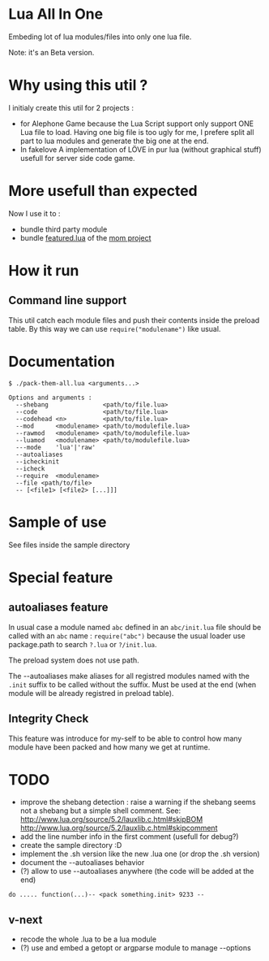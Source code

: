 # Lua All In One

Embeding lot of lua modules/files into only one lua file.

Note: it's an Beta version.

# Why using this util ?

I initialy create this util for 2 projects :
 * for Alephone Game
  because the Lua Script support only support ONE Lua file to load.
  Having one big file is too ugly for me, I prefere split all part to lua modules and generate the big one at the end.
 * In fakelove
 A implementation of LÖVE in pur lua (without graphical stuff) usefull for server side code game.

# More usefull than expected

Now I use it to :
 * bundle third party module
 * bundle [featured.lua](https://github.com/tst2005/mom/blob/master/featured.lua) of the [mom project](https://github.com/tst2005/mom)

# How it run

## Command line support

This util catch each module files and push their contents inside the preload table.
By this way we can use `require("modulename")` like usual. 

# Documentation

```
$ ./pack-them-all.lua <arguments...>
```

```
Options and arguments :
  --shebang               <path/to/file.lua>
  --code                  <path/to/file.lua>
  --codehead <n>          <path/to/file.lua>
  --mod      <modulename> <path/to/modulefile.lua>
  --rawmod   <modulename> <path/to/modulefile.lua>
  --luamod   <modulename> <path/to/modulefile.lua>
  ---mode    'lua'|'raw'
  --autoaliases
  --icheckinit
  --icheck
  --require  <modulename>
  --file <path/to/file>
  -- [<file1> [<file2> [...]]]
```

# Sample of use

See files inside the sample directory

# Special feature

## autoaliases feature

In usual case a module named `abc` defined in an `abc/init.lua` file should be called with an `abc` name : `require("abc")`
because the usual loader use package.path to search `?.lua` or `?/init.lua`.

The preload system does not use path.

The --autoaliases make aliases for all registred modules named with the `.init` suffix to be called without the suffix.
Must be used at the end (when module will be already registred in preload table).

## Integrity Check

This feature was introduce for my-self to be able to control how many module have been packed and how many we get at runtime.

# TODO

 * improve the shebang detection : raise a warning if the shebang seems not a shebang but a simple shell comment.
   See: http://www.lua.org/source/5.2/lauxlib.c.html#skipBOM http://www.lua.org/source/5.2/lauxlib.c.html#skipcomment
 * add the line number info in the first comment (usefull for debug?)
 * create the sample directory :D
 * implement the .sh version like the new .lua one (or drop the .sh version)
 * document the --autoaliases behavior
 * (?) allow to use --autoaliases anywhere (the code will be added at the end)
```
do ..... function(...)-- <pack something.init> 9233 --
```


## v-next
 * recode the whole .lua to be a lua module
 * (?) use and embed a getopt or argparse module to manage --options

